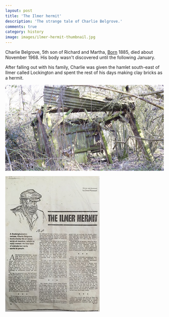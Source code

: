 ```yaml
---
layout: post
title: 'The Ilmer hermit'
description: 'The strange tale of Charlie Belgrove.'
comments: true
category: history
image: images/ilmer-hermit-thumbnail.jpg
---
```


Charlie Belgrove, 5th son of Richard and Martha, [Born](http://www.freebmd.org.uk/cgi/information.pl?scan=1&r=236969870:5980&d=bmd_1424163567) 1885, died about November 1968. His body wasn't discovered until the following January.

After falling out with his family, Charlie was given the hamlet south-east of Ilmer called Lockington and spent the rest of his days making clay bricks as a hermit.

![Charlies Hut?](/images/lockington-hut.jpg)

[![Magazine Feature](/images/ilmer-hermit-thumbnail.jpg)](/images/ilmer-hermit.jpg)
